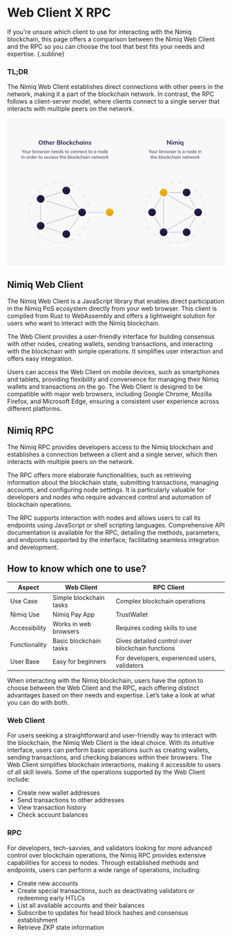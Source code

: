 # Web Client X RPC

If you're unsure which client to use for interacting with the Nimiq blockchain, this page offers a comparison between the Nimiq Web Client and the RPC so you can choose the tool that best fits your needs and expertise. {.subline}

### TL;DR
The Nimiq Web Client establishes direct connections with other peers in the network, making it a part of the blockchain network. In contrast, the RPC follows a client-server model, where clients connect to a single server that interacts with multiple peers on the network.

<img class="object-contain max-h-[max(60vh,180px)]" src="/assets/images/protocol/network.png" alt="skip block struct" />

## Nimiq Web Client

The Nimiq Web Client is a JavaScript library that enables direct participation in the Nimiq PoS ecosystem directly from your web browser. This client is compiled from Rust to WebAssembly and offers a lightweight solution for users who want to interact with the Nimiq blockchain.

The Web Client provides a user-friendly interface for building consensus with other nodes, creating wallets, sending transactions, and interacting with the blockchain with simple operations. It simplifies user interaction and offers easy integration.

Users can access the Web Client on mobile devices, such as smartphones and tablets, providing flexibility and convenience for managing their Nimiq wallets and transactions on the go. The Web Client is designed to be compatible with major web browsers, including Google Chrome, Mozilla Firefox, and Microsoft Edge, ensuring a consistent user experience across different platforms.

## Nimiq RPC

The Nimiq RPC provides developers access to the Nimiq blockchain and establishes a connection between a client and a single server, which then interacts with multiple peers on the network.

The RPC offers more elaborate functionalities, such as retrieving information about the blockchain state, submitting transactions, managing accounts, and configuring node settings. It is particularly valuable for developers and nodes who require advanced control and automation of blockchain operations.

The RPC supports interaction with nodes and allows users to call its endpoints using JavaScript or shell scripting languages. Comprehensive API documentation is available for the RPC, detailing the methods, parameters, and endpoints supported by the interface, facilitating seamless integration and development.

## How to know which one to use?

| Aspect | Web Client | RPC Client |
| --- | --- | --- |
| Use Case | Simple blockchain tasks | Complex blockchain operations |
| Nimiq Use | Nimiq Pay App | TrustWallet |
| Accessibility | Works in web browsers | Requires coding skills to use |
| Functionality | Basic blockchain tasks | Gives detailed control over blockchain functions |
| User Base | Easy for beginners | For developers, experienced users, validators |

When interacting with the Nimiq blockchain, users have the option to choose between the Web Client and the RPC, each offering distinct advantages based on their needs and expertise. Let’s take a look at what you can do with both.

### Web Client

For users seeking a straightforward and user-friendly way to interact with the blockchain, the Nimiq Web Client is the ideal choice. With its intuitive interface, users can perform basic operations such as creating wallets, sending transactions, and checking balances within their browsers. The Web Client simplifies blockchain interactions, making it accessible to users of all skill levels. Some of the operations supported by the Web Client include:

- Create new wallet addresses
- Send transactions to other addresses
- View transaction history
- Check account balances

### RPC

For developers, tech-savvies, and validators looking for more advanced control over blockchain operations, the Nimiq RPC provides extensive capabilities for access to nodes. Through established methods and endpoints, users can perform a wide range of operations, including:

- Create new accounts
- Create special transactions, such as deactivating validators or redeeming early HTLCs
- List all available accounts and their balances
- Subscribe to updates for head block hashes and consensus establishment
- Retrieve ZKP state information
